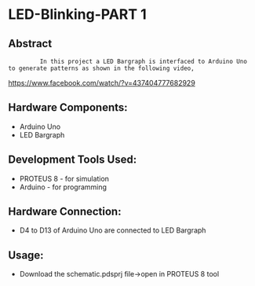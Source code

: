 # LED-Blinking-PART 1

## Abstract

             In this project a LED Bargraph is interfaced to Arduino Uno to generate patterns as shown in the following video,
 https://www.facebook.com/watch/?v=437404777682929

## Hardware Components:

 - Arduino Uno
 - LED Bargraph

## Development Tools Used:

- PROTEUS 8 - for simulation
- Arduino - for programming

## Hardware Connection:

- D4 to D13 of Arduino Uno are connected to LED Bargraph

## Usage:
- Download the schematic.pdsprj file->open in PROTEUS 8 tool



